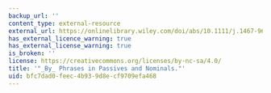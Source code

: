 ```yaml
---
backup_url: ''
content_type: external-resource
external_url: https://onlinelibrary.wiley.com/doi/abs/10.1111/j.1467-9612.2012.00171.x
has_external_licence_warning: true
has_external_license_warning: true
is_broken: ''
license: https://creativecommons.org/licenses/by-nc-sa/4.0/
title: '"_By_ Phrases in Passives and Nominals."'
uid: bfc7dad0-feec-4b93-9d8e-cf9709efa468
---
```


